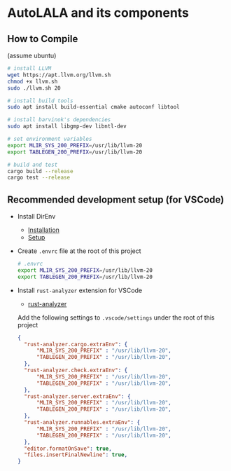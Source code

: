 # AutoLALA and its components

## How to Compile

(assume ubuntu)
```bash
# install LLVM
wget https://apt.llvm.org/llvm.sh
chmod +x llvm.sh
sudo ./llvm.sh 20

# install build tools
sudo apt install build-essential cmake autoconf libtool

# install barvinok's dependencies
sudo apt install libgmp-dev libntl-dev

# set environment variables
export MLIR_SYS_200_PREFIX=/usr/lib/llvm-20
export TABLEGEN_200_PREFIX=/usr/lib/llvm-20

# build and test
cargo build --release
cargo test --release
```

## Recommended development setup (for VSCode)

- Install DirEnv 
  - [Installation](https://direnv.net/docs/installation.html)
  - [Setup](https://direnv.net/docs/hook.html)

- Create `.envrc` file at the root of this project
  ```bash
  # .envrc
  export MLIR_SYS_200_PREFIX=/usr/lib/llvm-20
  export TABLEGEN_200_PREFIX=/usr/lib/llvm-20
  ```

- Install `rust-analyzer` extension for VSCode
  - [rust-analyzer](https://marketplace.visualstudio.com/items?itemName=matklad.rust-analyzer)

  Add the following settings to `.vscode/settings` under the root of this project
  ```json
  {
    "rust-analyzer.cargo.extraEnv": {
        "MLIR_SYS_200_PREFIX" : "/usr/lib/llvm-20",
        "TABLEGEN_200_PREFIX" : "/usr/lib/llvm-20",
    },
    "rust-analyzer.check.extraEnv": {
        "MLIR_SYS_200_PREFIX" : "/usr/lib/llvm-20",
        "TABLEGEN_200_PREFIX" : "/usr/lib/llvm-20",
    },
    "rust-analyzer.server.extraEnv": {
        "MLIR_SYS_200_PREFIX" : "/usr/lib/llvm-20",
        "TABLEGEN_200_PREFIX" : "/usr/lib/llvm-20",
    },
    "rust-analyzer.runnables.extraEnv": {
        "MLIR_SYS_200_PREFIX" : "/usr/lib/llvm-20",
        "TABLEGEN_200_PREFIX" : "/usr/lib/llvm-20",
    },
    "editor.formatOnSave": true,
    "files.insertFinalNewline": true,
  }
  ```
